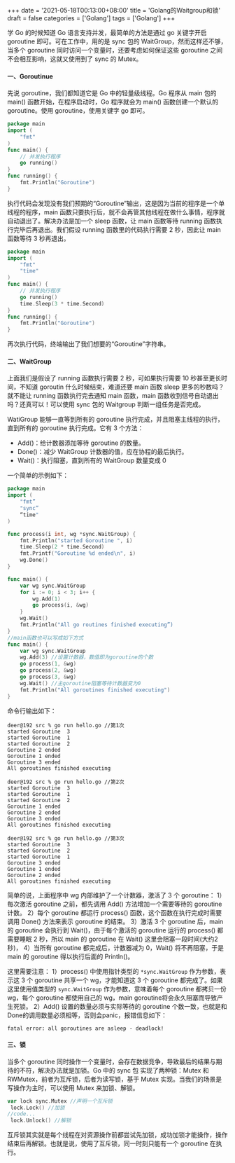 +++
date = '2021-05-18T00:13:00+08:00'
title = 'Golang的Waitgroup和锁'
draft = false
categories = ['Golang']
tags = ['Golang']
+++

学 Go 的时候知道 Go 语言支持并发，最简单的方法是通过 go 关键字开启 goroutine 即可。可在工作中，用的是 sync 包的 WaitGroup，然而这样还不够，当多个 goroutine 同时访问一个变量时，还要考虑如何保证这些 goroutine 之间不会相互影响，这就又使用到了 sync 的 Mutex。

#### 一、Goroutinue
先说 goroutine，我们都知道它是 Go 中的轻量级线程。Go 程序从 main 包的 main() 函数开始，在程序启动时，Go 程序就会为 main() 函数创建一个默认的 goroutine。使用 goroutine，使用关键字 go 即可。
```go
package main
import (
    "fmt"
)
func main() {
    // 并发执行程序
    go running()
}
func running() {
    fmt.Println("Goroutine")
}
```
执行代码会发现没有我们预期的“Goroutine”输出，这是因为当前的程序是一个单线程的程序，main 函数只要执行后，就不会再管其他线程在做什么事情，程序就自动退出了。解决办法是加一个 sleep 函数，让 main 函数等待 running 函数执行完毕后再退出。我们假设 running 函数里的代码执行需要 2 秒，因此让 main 函数等待 3 秒再退出。
```go
package main
import (
    "fmt"
    "time"
)
func main() {
    // 并发执行程序
    go running()
    time.Sleep(3 * time.Second)
}
func running() {
    fmt.Println("Goroutine")
}
```
再次执行代码，终端输出了我们想要的“Goroutine”字符串。

#### 二、WaitGroup
上面我们是假设了 running 函数执行需要 2 秒，可如果执行需要 10 秒甚至更长时间，不知道 goroutin 什么时候结束，难道还要 main 函数 sleep 更多的秒数吗？就不能让 running 函数执行完去通知 main 函数，main 函数收到信号自动退出吗？还真可以！可以使用 sync 包的 Waitgroup 判断一组任务是否完成。

WatiGroup 能够一直等到所有的 goroutine 执行完成，并且阻塞主线程的执行，直到所有的 goroutine 执行完成。它有 3 个方法：
* Add()：给计数器添加等待 goroutine 的数量。
* Done()：减少 WaitGroup 计数器的值，应在协程的最后执行。
* Wait()：执行阻塞，直到所有的 WaitGroup 数量变成 0

一个简单的示例如下：
```go
package main 
import ( 
    "fmt” 
    "sync” 
    “time"
) 

func process(i int, wg *sync.WaitGroup) { 
    fmt.Println("started Goroutine ", i) 
    time.Sleep(2 * time.Second) 
    fmt.Printf("Goroutine %d ended\n", i) 
    wg.Done() 
} 

func main() { 
    var wg sync.WaitGroup 
    for i := 0; i < 3; i++ { 
        wg.Add(1) 
        go process(i, &wg) 
    } 
    wg.Wait() 
    fmt.Println("All go routines finished executing”) 
}
//main函数也可以写成如下方式
func main() {
    var wg sync.WaitGroup
    wg.Add(3) //设置计数器，数值即为goroutine的个数
    go process(1, &wg)
    go process(2, &wg)
    go process(3, &wg)
    wg.Wait() //主goroutine阻塞等待计数器变为0
    fmt.Println("All goroutines finished executing")
}
```
命令行输出如下：
```
deer@192 src % go run hello.go //第1次
started Goroutine  3
started Goroutine  1
started Goroutine  2
Goroutine 2 ended
Goroutine 1 ended
Goroutine 3 ended
All goroutines finished executing

deer@192 src % go run hello.go //第2次
started Goroutine  3
started Goroutine  1
started Goroutine  2
Goroutine 1 ended
Goroutine 2 ended
Goroutine 3 ended
All goroutines finished executing

deer@192 src % go run hello.go //第3次
started Goroutine  3
started Goroutine  2
started Goroutine  1
Goroutine 3 ended
Goroutine 1 ended
Goroutine 2 ended
All goroutines finished executing
```
简单的说，上面程序中 wg 内部维护了一个计数器，激活了 3 个 goroutine：
1）每次激活 goroutine 之前，都先调用 Add() 方法增加一个需要等待的 goroutine 计数。
2）每个 goroutine 都运行 process() 函数，这个函数在执行完成时需要调用 Done() 方法来表示 goroutine 的结束。
3）激活 3 个 goroutine 后，main 的 goroutine 会执行到 Wait()，由于每个激活的 goroutine 运行的 process() 都需要睡眠 2 秒，所以 main 的 goroutine 在 Wait() 这里会阻塞一段时间(大约2秒)，
4）当所有 goroutine 都完成后，计数器减为 0，Wait() 将不再阻塞，于是 main 的 goroutine 得以执行后面的 Println()。

这里需要注意：
1）process() 中使用指针类型的 `*sync.WaitGroup` 作为参数，表示这 3 个 goroutine 共享一个 wg，才能知道这 3 个 goroutine 都完成了。如果这里使用值类型的 `sync.WaitGroup` 作为参数，意味着每个 goroutine 都拷贝一份 wg，每个 goroutine 都使用自己的 wg，main goroutine将会永久阻塞而导致产生死锁。
2）Add() 设置的数量必须与实际等待的 goroutine 个数一致，也就是和Done的调用数量必须相等，否则会panic，报错信息如下：
```
fatal error: all goroutines are asleep - deadlock!
```

#### 三、锁
当多个 goroutine 同时操作一个变量时，会存在数据竞争，导致最后的结果与期待的不符，解决办法就是加锁。Go 中的 sync 包 实现了两种锁：Mutex 和 RWMutex，前者为互斥锁，后者为读写锁，基于 Mutex 实现。当我们的场景是写操作为主时，可以使用 Mutex 来加锁、解锁。
```go
var lock sync.Mutex //声明一个互斥锁
 lock.Lock() //加锁
//code...
 lock.Unlock() //解锁
```
互斥锁其实就是每个线程在对资源操作前都尝试先加锁，成功加锁才能操作，操作结束后再解锁。也就是说，使用了互斥锁，同一时刻只能有一个 goroutine 在执行。